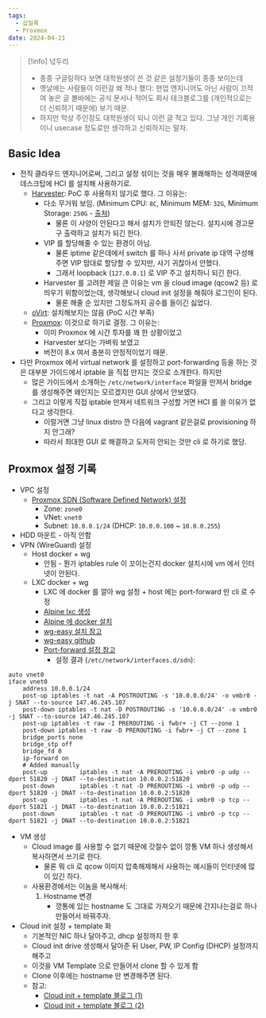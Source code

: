 ```yaml
---
tags:
  - 삽질록
  - Proxmox
date: 2024-04-21
---
```

> [!info] 넋두리
> - 종종 구글링하다 보면 대학원생이 쓴 것 같은 설정기들이 종종 보이는데
> - 옛날에는 사람들이 이런걸 왜 적나 했다: 현업 엔지니어도 아닌 사람이 끄적여 놓은 글 볼바에는 공식 문서나 적어도 회사 테크블로그를 (개인적으로는 더 신뢰하기 때문에) 보기 때문.
> - 하지만 막상 주인장도 대학원생이 되니 이런 글 적고 있다. 그냥 개인 기록용이니 usecase 정도로만 생각하고 신뢰하지는 말자.

## Basic Idea

- 전직 클라우드 엔지니어로써, 그리고 설정 섞이는 것을 매우 불쾌해하는 성격때문에 데스크탑에 HCI 를 설치해 사용하기로.
	- [Harvester](https://harvesterhci.io/): PoC 후 사용하지 않기로 했다. 그 이유는:
		- 다소 무거워 보임. (Minimum CPU: `8C`, Minimum MEM: `32G`, Minimum Storage: `250G` - [출처](https://docs.harvesterhci.io/v1.3/install/requirements/))
			- 물론 이 사양이 안된다고 해서 설치가 안되진 않는다. 설치시에 경고문구 출력하고 설치가 되긴 한다.
		- VIP 를 할당해줄 수 있는 환경이 아님.
			- 물론 iptime 같은데에서 switch 를 하나 사서 private ip 대역 구성해주면 VIP 맘대로 할당할 수 있지만, 사기 귀찮아서 안했다.
			- 그래서 loopback (`127.0.0.1`) 로 VIP 주고 설치하니 되긴 한다.
		- Harvester 를 고려한 제일 큰 이유는 vm 을 cloud image (qcow2 등) 로 띄우기 위함이었는데, 생각해보니 cloud init 설정을 해줘야 로그인이 된다.
			- 물론 해줄 순 있지만 그정도까지 공수를 들이긴 싫었다.
	- [oVirt](https://www.ovirt.org/): 설치해보지는 않음 (PoC 시간 부족)
	- [Proxmox](https://www.proxmox.com/en/): 이것으로 하기로 결정. 그 이유는:
		- 이미 Proxmox 에 시간 투자를 꽤 한 상황이었고
		- Harvester 보다는 가벼워 보였고
		- 버전이 8.x 여서 충분히 안정적이었기 때문.
- 다만 Proxmox 에서 virtual network 를 설정하고 port-forwarding 등을 하는 것은 대부분 가이드에서 iptable 을 직접 만지는 것으로 소개한다. 하지만
	- 많은 가이드에서 소개하는 `/etc/network/interface` 파일을 만져서 bridge 를 생성해주면 왜인지는 모르겠지만 GUI 상에서 안보였다.
	- 그리고 이렇게 직접 iptable 만져서 네트워크 구성할 거면 HCI 를 쓸 이유가 없다고 생각한다.
		- 이럴거면 그냥 linux distro 깐 다음에 vagrant 같은걸로 provisioning 하지 안그래?
		- 따라서 최대한 GUI 로 해결하고 도저히 안되는 것만 cli 로 하기로 했당.

## Proxmox 설정 기록

- VPC 설정
	- [Proxmox SDN (Software Defined Network) 설정](https://pve.proxmox.com/wiki/Setup_Simple_Zone_With_SNAT_and_DHCP)
		- Zone: `zone0`
		- VNet: `vnet0`
		- Subnet: `10.0.0.1/24` (DHCP: `10.0.0.100` ~ `10.0.0.255`)
- HDD 마운트 - 아직 안함
- VPN (WireGuard) 설정
	- Host docker + wg
		- 안됨 - 뭔가 iptables rule 이 꼬이는건지 docker 설치시에 vm 에서 인터넷이 안된다.
	- LXC docker + wg
		- LXC 에 docker 를 깔아 wg 설정 + host 에는 port-forward 만 cli 로 수정
		- [Alpine lxc 생성](https://svrforum.com/os/282701)
		- [Alpine 에 docker 설치](https://wiki.alpinelinux.org/wiki/Docker)
		- [wg-easy 설치 참고](https://blog.rhchoi.com/wireguard-seolci/)
		- [wg-easy github](https://github.com/wg-easy/wg-easy)
		- [Port-forward 설정 참고](https://wiki.abyssproject.net/en/proxmox/proxmox-with-one-public-ip)
			- 설정 결과 (`/etc/network/interfaces.d/sdn`):

```
auto vnet0
iface vnet0
	address 10.0.0.1/24
	post-up iptables -t nat -A POSTROUTING -s '10.0.0.0/24' -o vmbr0 -j SNAT --to-source 147.46.245.107
	post-down iptables -t nat -D POSTROUTING -s '10.0.0.0/24' -o vmbr0 -j SNAT --to-source 147.46.245.107
	post-up iptables -t raw -I PREROUTING -i fwbr+ -j CT --zone 1
	post-down iptables -t raw -D PREROUTING -i fwbr+ -j CT --zone 1
	bridge_ports none
	bridge_stp off
	bridge_fd 0
	ip-forward on
	# Added manually
	post-up         iptables -t nat -A PREROUTING -i vmbr0 -p udp --dport 51820 -j DNAT --to-destination 10.0.0.2:51820
	post-down       iptables -t nat -D PREROUTING -i vmbr0 -p udp --dport 51820 -j DNAT --to-destination 10.0.0.2:51820
	post-up         iptables -t nat -A PREROUTING -i vmbr0 -p tcp --dport 51821 -j DNAT --to-destination 10.0.0.2:51821
	post-down       iptables -t nat -D PREROUTING -i vmbr0 -p tcp --dport 51821 -j DNAT --to-destination 10.0.0.2:51821
```

- VM 생성
	- Cloud image 를 사용할 수 없기 때문에 갓절수 없이 깡통 VM 하나 생성해서 복사하면서 쓰기로 한다.
		- 물론 뭐 cli 로 qcow 이미지 압축해제해서 사용하는 예시들이 인터넷에 많이 있긴 하다.
	- 사용환경에서는 이놈을 복사해서:
		1. Hostname 변경
			- 깡통에 있는 hostname 도 그대로 가져오기 때문에 간지나는걸로 하나 만들어서 바꿔주자.
- Cloud init 설정 + template 화
	- 기본적인 NIC 하나 달아주고, dhcp 설정까지 한 후
	- Cloud init drive 생성해서 달아준 뒤 User, PW, IP Config (DHCP) 설정까지 해주고
	- 이것을 VM Template 으로 만들어서 clone 할 수 있게 함
	- Clone 이후에는 hostname 만 변경해주면 된다.
	- 참고:
		- [Cloud init + template 블로그 (1)](https://ploz.tistory.com/entry/proxmox-Cloud-init-Template%EC%9C%BC%EB%A1%9C-%EB%B0%B0%ED%8F%AC%ED%95%98%EA%B8%B0)
		- [Cloud init + template 블로그 (2)](https://ploz.tistory.com/entry/proxmox-CentOS7-Template-%EB%A7%8C%EB%93%A4%EA%B8%B0)
